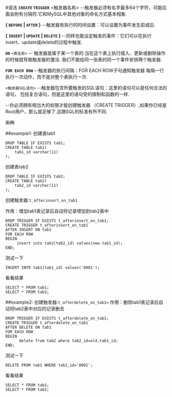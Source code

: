 #语法
**`CREATE` `TRIGGER`** <触发器名称>
--触发器必须有名字最多64个字符，可能后面会附有分隔符.它和MySQL中其他对象的命名方式基本相象.  

**{ `BEFORE` | `AFTER` }**
--触发器有执行的时间设置：可以设置为事件发生前或后.

**{ `INSERT` | `UPDATE` | `DELETE` }**
--同样也能设定触发的事件：它们可以在执行insert、update或delete的过程中触发.

**`ON`** `<表名称>`
-- 触发器是属于某一个表的:当在这个表上执行插入、更新或删除操作的时候就导致触发器的激活. 我们不能给同一张表的同一个事件安排两个触发器.

**`FOR EACH ROW`**
--触发器的执行间隔：FOR EACH ROW子句通知触发器 每隔一行执行一次动作，而不是对整个表执行一次.

`<触发器SQL语句>`
--触发器包含所要触发的SQL语句：这里的语句可以是任何合法的语句， 包括复合语句，但是这里的语句受的限制和函数的一样.

--你必须拥有相当大的权限才能创建触发器
（CREATE TRIGGER）,如果你已经是Root用户，那么就足够了.这跟SQL的标准有所不同.

~~实例~~

##example1:
创建表tab1 
```
DROP TABLE IF EXISTS tab1;
CREATE TABLE tab1(
    tab1_id varchar(11)
);
```
创建表tab2

```
DROP TABLE IF EXISTS tab2;
CREATE TABLE tab2(
    tab2_id varchar(11)
);
```
创建触发器:`t_afterinsert_on_tab1`

作用：增加tab1表记录后自动将记录增加到tab2表中

```
DROP TRIGGER IF EXISTS t_afterinsert_on_tab1;
CREATE TRIGGER t_afterinsert_on_tab1 
AFTER INSERT ON tab1
FOR EACH ROW
BEGIN
     insert into tab2(tab2_id) values(new.tab1_id);
END;
``` 
测试一下

```
INSERT INTO tab1(tab1_id) values('0001');
```

看看结果

```
SELECT * FROM tab1;
SELECT * FROM tab2;
```

##example2:
创建触发器:`t_afterdelete_on_tab1<`
作用：删除tab1表记录后自动将tab2表中对应的记录删去 
```
DROP TRIGGER IF EXISTS t_afterdelete_on_tab1;
CREATE TRIGGER t_afterdelete_on_tab1
AFTER DELETE ON tab1
FOR EACH ROW
BEGIN
      delete from tab2 where tab2_id=old.tab1_id;
END;
```
测试一下 
```
DELETE FROM tab1 WHERE tab1_id='0001';
``` 
看看结果 
```
SELECT * FROM tab1;
SELECT * FROM tab2;
```
